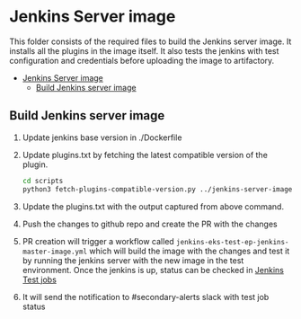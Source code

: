 # Jenkins Server image

This folder consists of the required files to build the Jenkins server image. It installs all the plugins in the image itself.
It also tests the jenkins with test configuration and credentials before uploading the image to artifactory.

- [Jenkins Server image](#jenkins-server-image)
  - [Build Jenkins server image](#build-jenkins-server-image)

## Build Jenkins server image

1. Update jenkins base version in ./Dockerfile
2. Update plugins.txt by fetching the latest compatible version of the plugin.

   ```bash
   cd scripts
   python3 fetch-plugins-compatible-version.py ../jenkins-server-image/plugins.txt 2.516.1 | awk '{print $1}'
   ```

3. Update the plugins.txt with the output captured from above command.
4. Push the changes to github repo and create the PR with the changes
5. PR creation will trigger a workflow called `jenkins-eks-test-ep-jenkins-master-image.yml` which will build the image with the changes and test it by running the jenkins server with the new image in the test environment.
   Once the jenkins is up, status can be checked in [Jenkins Test jobs](https://npe-cisystem-test.company.io/view/UpgradeTestJobs/)
6. It will send the notification to #secondary-alerts slack with test job status